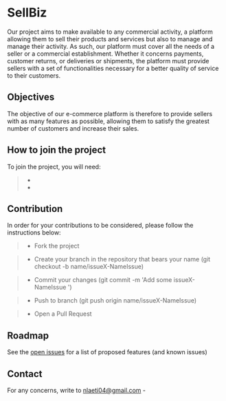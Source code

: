 # SellBiz



Our project aims to make available to any commercial activity, a platform allowing them to sell their products and services but also to manage and manage their activity. As such, our platform must cover all the needs of a seller or a commercial establishment. Whether it concerns payments, customer returns, or deliveries or shipments, the platform must provide sellers with a set of functionalities necessary for a better quality of service to their customers.  

## Objectives
The objective of our e-commerce platform is therefore to provide sellers with as many features as possible, allowing them to satisfy the greatest number of customers and increase their sales. 


## How to join the project

To join the project, you will need: 

> * 
> * 



## Contribution

In order for your contributions to be considered, please follow the instructions below:

> * Fork the project

 > * Create your branch in the repository that bears your name (git checkout -b name/issueX-NameIssue)

> * Commit your changes (git commit -m 'Add some issueX-NameIssue ')

> * Push to branch (git push origin name/issueX-NameIssue)

> *  Open a Pull Request

## Roadmap
See the [open issues](https://github.com/) for a list of proposed features (and known issues)


## Contact

For any concerns, write to nlaeti04@gmail.com -
